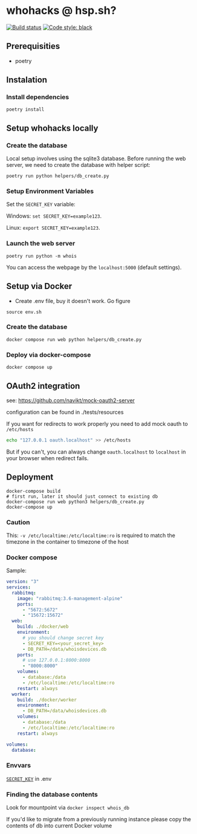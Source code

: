 # whohacks @ hsp.sh?

[![Build status](https://github.com/hspsh/whohacks/actions/workflows/build.yml/badge.svg)](https://github.com/hspsh/whohacks/actions/workflows/build.yml) [![Code style: black](https://img.shields.io/badge/code%20style-black-000000.svg)](https://github.com/ambv/black)

## Prerequisities

- poetry

## Instalation

### Install dependencies

```shell
poetry install
```

## Setup whohacks locally

### Create the database

Local setup involves using the sqlite3 database. Before running the web server,
we need to create the database with helper script:

```shell
poetry run python helpers/db_create.py
```

### Setup Environment Variables

Set the `SECRET_KEY` variable:

Windows: `set SECRET_KEY=example123`.

Linux: `export SECRET_KEY=example123`.

### Launch the web server

```shell
poetry run python -m whois
```

You can access the webpage by the `localhost:5000` (default settings).

## Setup via Docker

- Create .env file, buy it doesn't work. Go figure

```shell
source env.sh
```

### Create the database

```shell
docker compose run web python helpers/db_create.py
```

### Deploy via docker-compose

```shell
docker compose up
```

## OAuth2 integration

see: https://github.com/navikt/mock-oauth2-server

configuration can be found in ./tests/resources

If you want for redirects to work properly you need to add mock oauth to `/etc/hosts`

```bash
echo "127.0.0.1 oauth.localhost" >> /etc/hosts
```

But if you can't, you can always change `oauth.localhost` to `localhost` in your browser when redirect fails.

## Deployment

```shell
docker-compose build
# first run, later it should just connect to existing db
docker-compose run web python3 helpers/db_create.py
docker-compose up
```

### Caution

This: `-v /etc/localtime:/etc/localtime:ro` is required to match the timezone in the container to timezone of the host

### Docker compose

Sample:

```yaml
version: "3"
services:
  rabbitmq:
    image: "rabbitmq:3.6-management-alpine"
    ports:
      - "5672:5672"
      - "15672:15672"
  web:
    build: ./docker/web
    environment:
      # you should change secret key
      - SECRET_KEY=<your_secret_key>
      - DB_PATH=/data/whoisdevices.db
    ports:
      # use 127.0.0.1:8000:8000
      - "8000:8000"
    volumes:
      - database:/data
      - /etc/localtime:/etc/localtime:ro
    restart: always
  worker:
    build: ./docker/worker
    environment:
      - DB_PATH=/data/whoisdevices.db
    volumes:
      - database:/data
      - /etc/localtime:/etc/localtime:ro
    restart: always

volumes:
  database:
```

### Envvars

[`SECRET_KEY`](https://stackoverflow.com/questions/22463939/demystify-flask-app-secret-key#22463969) in .env

### Finding the database contents

Look for mountpoint via `docker inspect whois_db`

If you'd like to migrate from a previously running instance please copy the contents of db into current Docker volume

